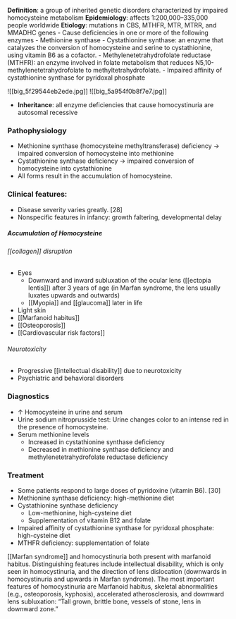  **Definition**: a group of inherited genetic disorders characterized by impaired homocysteine metabolism
**Epidemiology**: affects 1:200,000–335,000 people worldwide 
**Etiology**: mutations in CBS, MTHFR, MTR, MTRR, and MMADHC genes
    - Cause deficiencies in one or more of the following enzymes
        - Methionine synthase
        - Cystathionine synthase: an enzyme that catalyzes the conversion of homocysteine and serine to cystathionine, using vitamin B6 as a cofactor.
        - Methylenetetrahydrofolate reductase (MTHFR): an enzyme involved in folate metabolism that reduces N5,10-methylenetetrahydrofolate to methyltetrahydrofolate.
    - Impaired affinity of cystathionine synthase for pyridoxal phosphate

![[big_5f29544eb2ede.jpg]]
![[big_5a954f0b8f7e7.jpg]]

- **Inheritance**: all enzyme deficiencies that cause homocystinuria are autosomal recessive
### Pathophysiology
   - Methionine synthase (homocysteine methyltransferase) deficiency → impaired conversion of homocysteine into methionine
   - Cystathionine synthase deficiency → impaired conversion of homocysteine into cystathionine
   - All forms result in the accumulation of homocysteine.

### Clinical features:
- Disease severity varies greatly. [28]
- Nonspecific features in infancy: growth faltering, developmental delay
##### Accumulation of Homocysteine 
###### [[collagen]] disruption 
   - Eyes
	  - Downward and inward subluxation of the ocular lens ([[ectopia lentis]]) after 3 years of age (in Marfan syndrome, the lens usually luxates upwards and outwards)
	  - [[Myopia]] and [[glaucoma]] later in life
   - Light skin
   - [[Marfanoid habitus]] 
   - [[Osteoporosis]]
   - [[Cardiovascular risk factors]] 

###### Neurotoxicity 
- Progressive [[intellectual disability]] due to neurotoxicity 
- Psychiatric and behavioral disorders
### Diagnostics
   - ↑ Homocysteine in urine and serum
   - Urine sodium nitroprusside test: Urine changes color to an intense red in the presence of homocysteine. 
   - Serum methionine levels
	  - Increased in cystathionine synthase deficiency
	  - Decreased in methionine synthase deficiency and methylenetetrahydrofolate reductase deficiency


### Treatment
   - Some patients respond to large doses of pyridoxine (vitamin B6). [30]
   - Methionine synthase deficiency: high-methionine diet
   - Cystathionine synthase deficiency
	  - Low-methionine, high-cysteine diet
	  - Supplementation of vitamin B12 and folate
   - Impaired affinity of cystathionine synthase for pyridoxal phosphate: high-cysteine diet
   - MTHFR deficiency: supplementation of folate

[[Marfan syndrome]] and homocystinuria both present with marfanoid habitus. Distinguishing features include intellectual disability, which is only seen in homocystinuria, and the direction of lens dislocation (downwards in homocystinuria and upwards in Marfan syndrome).
The most important features of homocystinuria are Marfanoid habitus, skeletal abnormalities (e.g., osteoporosis, kyphosis), accelerated atherosclerosis, and downward lens subluxation: “Tall grown, brittle bone, vessels of stone, lens in downward zone.”